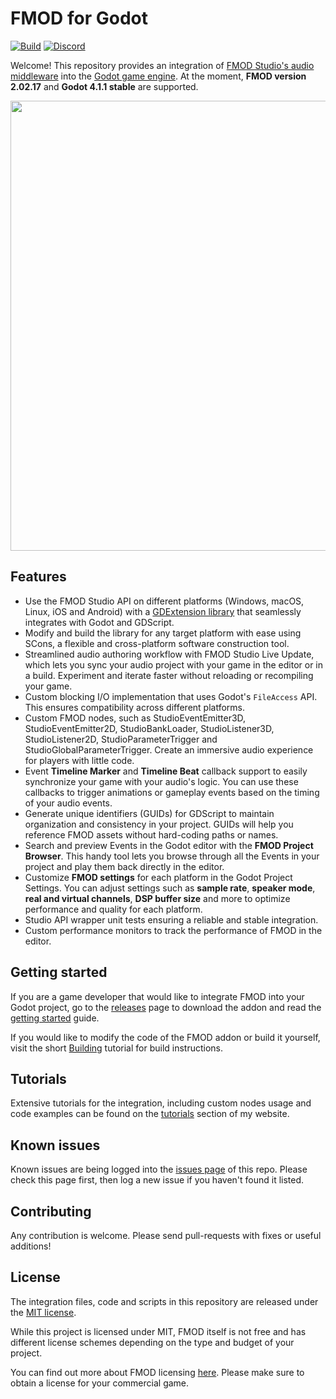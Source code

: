 # FMOD for Godot

[![Build](https://github.com/alessandrofama/fmod-for-godot/workflows/Build/badge.svg)](https://github.com/alessandrofama/fmod-for-godot/actions/workflows/build_all.yml) [![Discord](https://img.shields.io/discord/1083520667451920394?label=Discord)](https://discord.gg/XQbvRdQcNn)

Welcome! This repository provides an integration of [FMOD Studio's audio middleware](https://www.fmod.com/) into the [Godot game engine](https://godotengine.org). At the moment, **FMOD version 2.02.17** and **Godot 4.1.1 stable** are supported.

<img src="https://alessandrofama.com/wp-content/uploads/sites/3/fmod-for-godot-1920.png" width="720">

## Features

* Use the FMOD Studio API on different platforms (Windows, macOS, Linux, iOS and Android) with a [GDExtension library](https://docs.godotengine.org/en/latest/tutorials/scripting/gdextension/what_is_gdextension.html) that seamlessly integrates with Godot and GDScript.
* Modify and build the library for any target platform with ease using SCons, a flexible and cross-platform software construction tool.
* Streamlined audio authoring workflow with FMOD Studio Live Update, which lets you sync your audio project with your game in the editor or in a build. Experiment and iterate faster without reloading or recompiling your game.
* Custom blocking I/O implementation that uses Godot's `FileAccess` API. This ensures compatibility across different platforms.
* Custom FMOD nodes, such as StudioEventEmitter3D, StudioEventEmitter2D, StudioBankLoader, StudioListener3D, StudioListener2D, StudioParameterTrigger and StudioGlobalParameterTrigger. Create an immersive audio experience for players with little code.
* Event **Timeline Marker** and **Timeline Beat** callback support to easily synchronize your game with your audio's logic. You can use these callbacks to trigger animations or gameplay events based on the timing of your audio events.
* Generate unique identifiers (GUIDs) for GDScript to maintain organization and consistency in your project. GUIDs will help you reference FMOD assets without hard-coding paths or names. 
* Search and preview Events in the Godot editor with the **FMOD Project Browser**. This handy tool lets you browse through all the Events in your project and play them back directly in the editor.
* Customize **FMOD settings** for each platform in the Godot Project Settings. You can adjust settings such as **sample rate**, **speaker mode**, **real and virtual channels**, **DSP buffer size** and more to optimize performance and quality for each platform.
* Studio API wrapper unit tests ensuring a reliable and stable integration.
* Custom performance monitors to track the performance of FMOD in the editor.

## Getting started

If you are a game developer that would like to integrate FMOD into your Godot project, go to the [releases](https://github.com/alessandrofama/fmod-for-godot/releases) page to download the addon and read the [getting started](https://alessandrofama.com/tutorials/fmod/godot/getting-started) guide.

If you would like to modify the code of the FMOD addon or build it yourself, visit the short [Building](https://alessandrofama.com/tutorials/fmod/godot/building) tutorial for build instructions.

## Tutorials

Extensive tutorials for the integration, including custom nodes usage and code examples can be found on the [tutorials](https://alessandrofama.com/tutorials/fmod/godot/) section of my website. 

## Known issues

Known issues are being logged into the [issues page](https://github.com/alessandrofama/fmod-for-godot/issues) of this repo. Please check this page first, then log a new issue if you haven't found it listed.

## Contributing

Any contribution is welcome. Please send pull-requests with fixes or useful additions!

## License

The integration files, code and scripts in this repository are released under the [MIT license](https://github.com/alessandrofama/fmod-for-godot/blob/master/LICENSE).

While this project is licensed under MIT, FMOD itself is not free and has different license schemes depending on the type and budget of your project.

You can find out more about FMOD licensing [here](https://www.fmod.com/licensing). Please make sure to obtain a license for your commercial game.